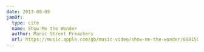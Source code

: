 ```yaml
---
date: 2013-09-09
jamOf:
  type: cite
  name: Show Me the Wonder
  author: Manic Street Preachers
  url: https://music.apple.com/gb/music-video/show-me-the-wonder/680158690
---
```

